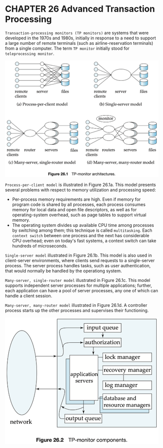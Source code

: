 # CHAPTER 26 Advanced Transaction Processing



`Transaction-processing monitors (TP monitors)` are systems that were developed in the 1970s and 1980s, initially in response to a need to support a large number of remote terminals (such as airline-reservation terminals) from a single computer. The term `TP monitor` initially stood for `teleprocessing monitor`.

![26_1](res/26_1.png)

`Process-per-client model` is illustrated in Figure 26.1a. This model presents several problems with respect to memory utilization and processing speed:

- Per-process memory requirements are high. Even if memory for program code is shared by all processes, each process consumes memory for local data and open file descriptors, as well as for operating-system overhead, such as page tables to support virtual memory.
- The operating system divides up available CPU time among processes by switching among them; this technique is called `multitasking`. Each `context switch` between one process and the next has considerable CPU overhead; even on today's fast systems, a context switch can take hundreds of microseconds.

`Single-server model` illustrated in Figure 26.1b. This model is also used in client-server environments, where clients send requests to a single-server process. The server process handles tasks, such as user authentication, that would normally be handled by the operationg system.

`Many-server, single-router model` illustrated in Figure 26.1c. This model supports independent server processes for multiple applications; further, each application can have a pool of server processes, any one of which can handle a client session.

`Many-server, many-router model` illustrated in Figure 26.1d. A controller process starts up the other processes and supervises their functioning.

![26_2](res/26_2.png)
